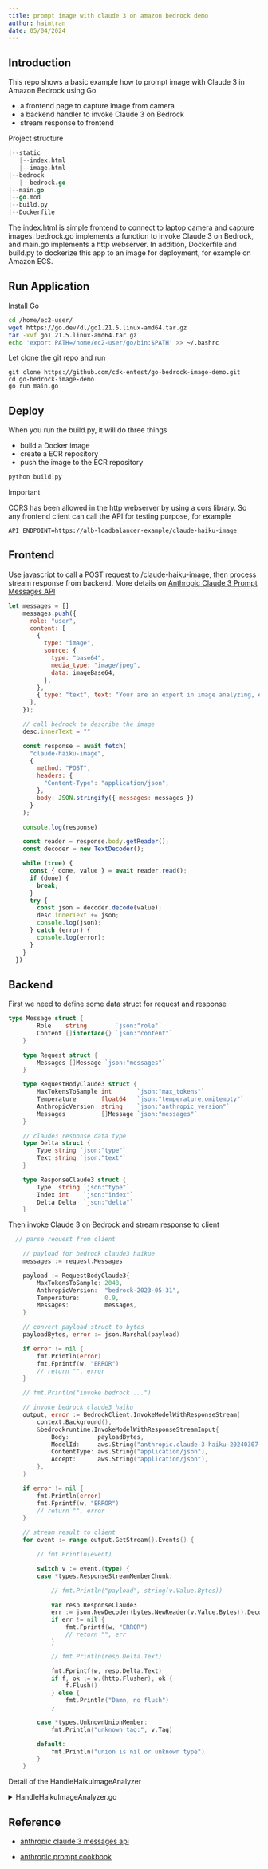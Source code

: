 ```yaml
---
title: prompt image with claude 3 on amazon bedrock demo
author: haimtran
date: 05/04/2024
---
```


## Introduction

This repo shows a basic example how to prompt image with Claude 3 in Amazon Bedrock using Go.

- a frontend page to capture image from camera
- a backend handler to invoke Claude 3 on Bedrock
- stream response to frontend

Project structure

```go
|--static
   |--index.html
   |--image.html
|--bedrock
   |--bedrock.go
|--main.go
|--go.mod
|--build.py
|--Dockerfile
```

The index.html is simple frontend to connect to laptop camera and capture images. bedrock.go implements a function to invoke Claude 3 on Bedrock, and main.go implements a http webserver. In addition, Dockerfile and build.py to dockerize this app to an image for deployment, for example on Amazon ECS.

## Run Application

Install Go

```bash
cd /home/ec2-user/
wget https://go.dev/dl/go1.21.5.linux-amd64.tar.gz
tar -xvf go1.21.5.linux-amd64.tar.gz
echo 'export PATH=/home/ec2-user/go/bin:$PATH' >> ~/.bashrc
```

Let clone the git repo and run

```
git clone https://github.com/cdk-entest/go-bedrock-image-demo.git
cd go-bedrock-image-demo
go run main.go
```

## Deploy

When you run the build.py, it will do three things

- build a Docker image
- create a ECR repository
- push the image to the ECR repository

```bash
python build.py
```

> [!IMPORTANT]  
> CORS has been allowed in the http webserver by using a cors library. So any frontend client can call the API for testing purpose, for example

```
API_ENDPOINT=https://alb-loadbalancer-example/claude-haiku-image
```

## Frontend

Use javascript to call a POST request to /claude-haiku-image, then process stream response from backend. More details on [Anthropic Claude 3 Prompt Messages API](https://docs.anthropic.com/claude/reference/messages_post)

```js
let messages = []
    messages.push({
      role: "user",
      content: [
        {
          type: "image",
          source: {
            type: "base64",
            media_type: "image/jpeg",
            data: imageBase64,
          },
        },
        { type: "text", text: "Your are an expert in image analyzing, espcially in human looking and fashion. Please describe this image in as details as possible in a very fun and positive way to make people happy" },
      ],
    });

    // call bedrock to describe the image
    desc.innerText = ""

    const response = await fetch(
      "claude-haiku-image",
      {
        method: "POST",
        headers: {
          "Content-Type": "application/json",
        },
        body: JSON.stringify({ messages: messages })
      }
    );

    console.log(response)

    const reader = response.body.getReader();
    const decoder = new TextDecoder();

    while (true) {
      const { done, value } = await reader.read();
      if (done) {
        break;
      }
      try {
        const json = decoder.decode(value);
        desc.innerText += json;
        console.log(json);
      } catch (error) {
        console.log(error);
      }
    }
  })
```

## Backend

First we need to define some data struct for request and response

```go
type Message struct {
		Role    string        `json:"role"`
		Content []interface{} `json:"content"`
	}

	type Request struct {
		Messages []Message `json:"messages"`
	}

	type RequestBodyClaude3 struct {
		MaxTokensToSample int       `json:"max_tokens"`
		Temperature       float64   `json:"temperature,omitempty"`
		AnthropicVersion  string    `json:"anthropic_version"`
		Messages          []Message `json:"messages"`
	}

	// claude3 response data type
	type Delta struct {
		Type string `json:"type"`
		Text string `json:"text"`
	}

	type ResponseClaude3 struct {
		Type  string `json:"type"`
		Index int    `json:"index"`
		Delta Delta  `json:"delta"`
	}
```

Then invoke Claude 3 on Bedrock and stream response to client

```go
  // parse request from client

	// payload for bedrock claude3 haikue
	messages := request.Messages

	payload := RequestBodyClaude3{
		MaxTokensToSample: 2048,
		AnthropicVersion:  "bedrock-2023-05-31",
		Temperature:       0.9,
		Messages:          messages,
	}

	// convert payload struct to bytes
	payloadBytes, error := json.Marshal(payload)

	if error != nil {
		fmt.Println(error)
		fmt.Fprintf(w, "ERROR")
		// return "", error
	}

	// fmt.Println("invoke bedrock ...")

	// invoke bedrock claude3 haiku
	output, error := BedrockClient.InvokeModelWithResponseStream(
		context.Background(),
		&bedrockruntime.InvokeModelWithResponseStreamInput{
			Body:        payloadBytes,
			ModelId:     aws.String("anthropic.claude-3-haiku-20240307-v1:0"),
			ContentType: aws.String("application/json"),
			Accept:      aws.String("application/json"),
		},
	)

	if error != nil {
		fmt.Println(error)
		fmt.Fprintf(w, "ERROR")
		// return "", error
	}

	// stream result to client
	for event := range output.GetStream().Events() {

		// fmt.Println(event)

		switch v := event.(type) {
		case *types.ResponseStreamMemberChunk:

			// fmt.Println("payload", string(v.Value.Bytes))

			var resp ResponseClaude3
			err := json.NewDecoder(bytes.NewReader(v.Value.Bytes)).Decode(&resp)
			if err != nil {
				fmt.Fprintf(w, "ERROR")
				// return "", err
			}

			// fmt.Println(resp.Delta.Text)

			fmt.Fprintf(w, resp.Delta.Text)
			if f, ok := w.(http.Flusher); ok {
				f.Flush()
			} else {
				fmt.Println("Damn, no flush")
			}

		case *types.UnknownUnionMember:
			fmt.Println("unknown tag:", v.Tag)

		default:
			fmt.Println("union is nil or unknown type")
		}
	}
```

Detail of the HandleHaikuImageAnalyzer

<details>
<summary>HandleHaikuImageAnalyzer.go</summary>

```go
package bedrock

import (
	"bytes"
	"context"
	"encoding/json"
	"fmt"
	"net/http"

	"github.com/aws/aws-sdk-go-v2/aws"
	"github.com/aws/aws-sdk-go-v2/service/bedrockruntime"
	"github.com/aws/aws-sdk-go-v2/service/bedrockruntime/types"
)

func HandleHaikuImageAnalyzer(w http.ResponseWriter, r *http.Request, BedrockClient *bedrockruntime.Client) {

	// data type request
	type Message struct {
		Role    string        `json:"role"`
		Content []interface{} `json:"content"`
	}

	type Request struct {
		Messages []Message `json:"messages"`
	}

	type RequestBodyClaude3 struct {
		MaxTokensToSample int       `json:"max_tokens"`
		Temperature       float64   `json:"temperature,omitempty"`
		AnthropicVersion  string    `json:"anthropic_version"`
		Messages          []Message `json:"messages"`
	}

	// claude3 response data type
	type Delta struct {
		Type string `json:"type"`
		Text string `json:"text"`
	}

	type ResponseClaude3 struct {
		Type  string `json:"type"`
		Index int    `json:"index"`
		Delta Delta  `json:"delta"`
	}

	// parse request
	var request Request
	error := json.NewDecoder(r.Body).Decode(&request)

	if error != nil {
		panic(error)
	}

	// payload for bedrock claude3 haikue
	messages := request.Messages

	payload := RequestBodyClaude3{
		MaxTokensToSample: 2048,
		AnthropicVersion:  "bedrock-2023-05-31",
		Temperature:       0.9,
		Messages:          messages,
	}

	// convert payload struct to bytes
	payloadBytes, error := json.Marshal(payload)

	if error != nil {
		fmt.Println(error)
		fmt.Fprintf(w, "ERROR")
		// return "", error
	}

	// fmt.Println("invoke bedrock ...")

	// invoke bedrock claude3 haiku
	output, error := BedrockClient.InvokeModelWithResponseStream(
		context.Background(),
		&bedrockruntime.InvokeModelWithResponseStreamInput{
			Body:        payloadBytes,
			ModelId:     aws.String("anthropic.claude-3-haiku-20240307-v1:0"),
			ContentType: aws.String("application/json"),
			Accept:      aws.String("application/json"),
		},
	)

	if error != nil {
		fmt.Println(error)
		fmt.Fprintf(w, "ERROR")
		// return "", error
	}

	// stream result to client
	for event := range output.GetStream().Events() {

		// fmt.Println(event)

		switch v := event.(type) {
		case *types.ResponseStreamMemberChunk:

			// fmt.Println("payload", string(v.Value.Bytes))

			var resp ResponseClaude3
			err := json.NewDecoder(bytes.NewReader(v.Value.Bytes)).Decode(&resp)
			if err != nil {
				fmt.Fprintf(w, "ERROR")
				// return "", err
			}

			// fmt.Println(resp.Delta.Text)

			fmt.Fprintf(w, resp.Delta.Text)
			if f, ok := w.(http.Flusher); ok {
				f.Flush()
			} else {
				fmt.Println("Damn, no flush")
			}

		case *types.UnknownUnionMember:
			fmt.Println("unknown tag:", v.Tag)

		default:
			fmt.Println("union is nil or unknown type")
		}
	}
}

```

</details>

## Reference

- [anthropic claude 3 messages api](https://docs.anthropic.com/claude/reference/messages_post)

- [anthropic prompt cookbook](https://github.com/anthropics/anthropic-cookbook/blob/main/multimodal/getting_started_with_vision.ipynb)
